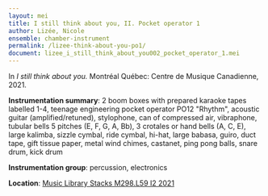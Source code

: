```yaml
---
layout: mei
title: I still think about you, II. Pocket operator 1
author: Lizée, Nicole
ensemble: chamber-instrument
permalink: /lizee-think-about-you-po1/
document: lizee_i_still_think_about_you002_pocket_operator_1.mei
---
```


In *I still think about you.* Montréal Québec: Centre de Musique Canadienne, 2021.

**Instrumentation summary**: 2 boom boxes with prepared karaoke tapes labelled 1-4, teenage engineering pocket operator PO12 "Rhythm", acoustic guitar (amplified/retuned), stylophone, can of compressed air, vibraphone, tubular bells 5 pitches (E, F, G, A, Bb), 3 crotales or hand bells (A, C, E), large kalimba, sizzle cymbal, ride cymbal, hi-hat, large babasa, guiro, duct tape, gift tissue paper, metal wind chimes, castanet, ping pong balls, snare drum, kick drum 

**Instrumentation group**: percussion, electronics 

**Location**: <a href="https://tufts.primo.exlibrisgroup.com/permalink/01TUN_INST/1kc9gia/alma991018677203903851" target="_blank">Music Library Stacks M298.L59 I2 2021</a>
